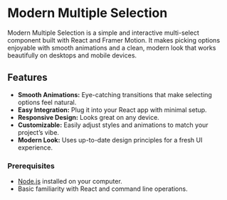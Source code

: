 # Modern Multiple Selection

Modern Multiple Selection is a simple and interactive multi-select component built with React and Framer Motion. It makes picking options enjoyable with smooth animations and a clean, modern look that works beautifully on desktops and mobile devices.

## Features

- **Smooth Animations:** Eye-catching transitions that make selecting options feel natural.
- **Easy Integration:** Plug it into your React app with minimal setup.
- **Responsive Design:** Looks great on any device.
- **Customizable:** Easily adjust styles and animations to match your project’s vibe.
- **Modern Look:** Uses up-to-date design principles for a fresh UI experience.

### Prerequisites

- [Node.js](https://nodejs.org/) installed on your computer.
- Basic familiarity with React and command line operations.
